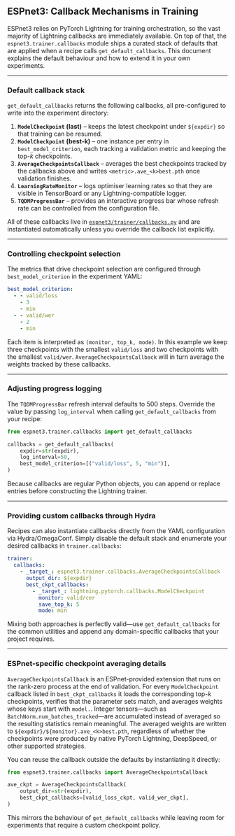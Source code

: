 ## ESPnet3: Callback Mechanisms in Training

ESPnet3 relies on PyTorch Lightning for training orchestration, so the vast
majority of Lightning callbacks are immediately available.  On top of that, the
`espnet3.trainer.callbacks` module ships a curated stack of defaults that are
applied when a recipe calls `get_default_callbacks`.  This document explains the
default behaviour and how to extend it in your own experiments.

---

### Default callback stack

`get_default_callbacks` returns the following callbacks, all pre-configured to
write into the experiment directory:

1. **`ModelCheckpoint` (last)** – keeps the latest checkpoint under
   `${expdir}` so that training can be resumed.
2. **`ModelCheckpoint` (best-k)** – one instance per entry in
   `best_model_criterion`, each tracking a validation metric and keeping the
   top-*k* checkpoints.
3. **`AverageCheckpointsCallback`** – averages the best checkpoints tracked by
   the callbacks above and writes `<metric>.ave_<k>best.pth` once validation
   finishes.
4. **`LearningRateMonitor`** – logs optimiser learning rates so that they are
   visible in TensorBoard or any Lightning-compatible logger.
5. **`TQDMProgressBar`** – provides an interactive progress bar whose refresh
   rate can be controlled from the configuration file.

All of these callbacks live in
[`espnet3/trainer/callbacks.py`](../../espnet3/trainer/callbacks.py) and are
instantiated automatically unless you override the callback list explicitly.

---

### Controlling checkpoint selection

The metrics that drive checkpoint selection are configured through
`best_model_criterion` in the experiment YAML:

```yaml
best_model_criterion:
  - - valid/loss
    - 3
    - min
  - - valid/wer
    - 2
    - min
```

Each item is interpreted as `(monitor, top_k, mode)`.  In this example we keep
three checkpoints with the smallest `valid/loss` and two checkpoints with the
smallest `valid/wer`.  `AverageCheckpointsCallback` will in turn average the
weights tracked by these callbacks.

---

### Adjusting progress logging

The `TQDMProgressBar` refresh interval defaults to 500 steps.  Override the
value by passing `log_interval` when calling `get_default_callbacks` from your
recipe:

```python
from espnet3.trainer.callbacks import get_default_callbacks

callbacks = get_default_callbacks(
    expdir=str(expdir),
    log_interval=50,
    best_model_criterion=[("valid/loss", 5, "min")],
)
```

Because callbacks are regular Python objects, you can append or replace entries
before constructing the Lightning trainer.

---

### Providing custom callbacks through Hydra

Recipes can also instantiate callbacks directly from the YAML configuration via
Hydra/OmegaConf.  Simply disable the default stack and enumerate your desired
callbacks in `trainer.callbacks`:

```yaml
trainer:
  callbacks:
    - _target_: espnet3.trainer.callbacks.AverageCheckpointsCallback
      output_dir: ${expdir}
      best_ckpt_callbacks:
        - _target_: lightning.pytorch.callbacks.ModelCheckpoint
          monitor: valid/cer
          save_top_k: 5
          mode: min
```

Mixing both approaches is perfectly valid—use `get_default_callbacks` for the
common utilities and append any domain-specific callbacks that your project
requires.

---

### ESPnet-specific checkpoint averaging details

`AverageCheckpointsCallback` is an ESPnet-provided extension that runs on the
rank-zero process at the end of validation.  For every `ModelCheckpoint`
callback listed in `best_ckpt_callbacks` it loads the corresponding top-*k*
checkpoints, verifies that the parameter sets match, and averages weights whose
keys start with `model.`.  Integer tensors—such as
`BatchNorm.num_batches_tracked`—are accumulated instead of averaged so the
resulting statistics remain meaningful.  The averaged weights are written to
`${expdir}/${monitor}.ave_<k>best.pth`, regardless of whether the checkpoints
were produced by native PyTorch Lightning, DeepSpeed, or other supported
strategies.

You can reuse the callback outside the defaults by instantiating it directly:

```python
from espnet3.trainer.callbacks import AverageCheckpointsCallback

ave_ckpt = AverageCheckpointsCallback(
    output_dir=str(expdir),
    best_ckpt_callbacks=[valid_loss_ckpt, valid_wer_ckpt],
)
```

This mirrors the behaviour of `get_default_callbacks` while leaving room for
experiments that require a custom checkpoint policy.
